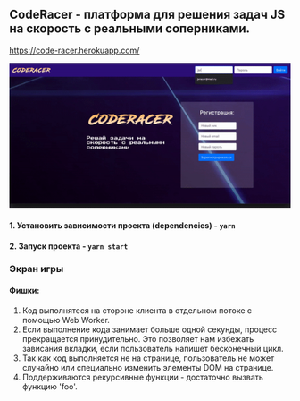 ## CodeRacer - платформа для решения задач JS на скорость с реальными соперниками.

https://code-racer.herokuapp.com/

![Пример игры](coderacer.gif)

#### 1. Установить зависимости проекта (dependencies) - `yarn`

#### 2. Запуск проекта - `yarn start`



### Экран игры

#### Фишки:

1. Код выполнятеся на стороне клиента в отдельном потоке с помощью Web Worker.
2. Если выполнение кода занимает больше одной секунды, процесс прекращается принудительно. Это позволяет нам избежать зависания вкладки, если пользователь напишет бесконечный цикл.
3. Так как код выполняется не на странице, пользователь не может случайно или специально изменить элементы DOM на странице.
4. Поддерживаются рекурсивные функции - достаточно вызвать функцию 'foo'.

